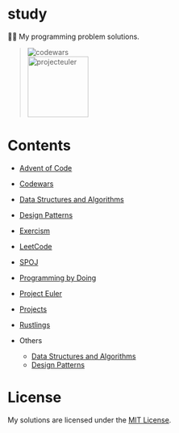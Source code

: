 # study

:man_technologist: My programming problem solutions.

> <img alt="codewars" src="https://www.codewars.com/users/egargo/badges/micro">\
> <img alt="projecteuler" src="https://projecteuler.net/profile/egargo.png" width="120">

# Contents

-   [Advent of Code](./aoc/)
-   [Codewars](./codewars/)
-   [Data Structures and Algorithms](./dsa)
-   [Design Patterns](./design-patterns/)
-   [Exercism](./exercism/)
-   [LeetCode](./leetcode/)
-   [SPOJ](./SPOJ/)
-   [Programming by Doing](./programmingbydoing/)
-   [Project Euler](./projecteuler/)
-   [Projects](./projects/)
-   [Rustlings](./rustlings/exercises/)

- Others
  - [Data Structures and Algorithms](https://github.com/egargo/dsa)
  - [Design Patterns](https://github.com/egargo/design-patterns)

# License

My solutions are licensed under the [MIT License](./LICENSE).
